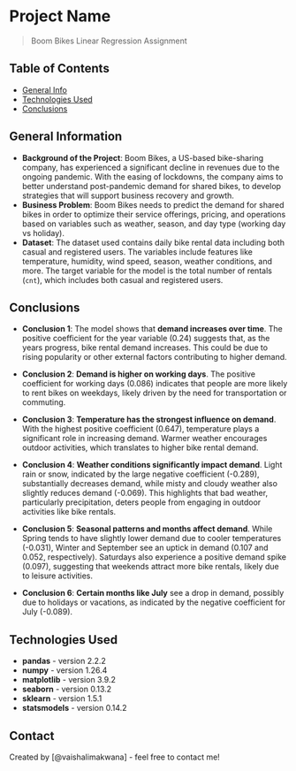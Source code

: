 # Project Name

> Boom Bikes Linear Regression Assignment

## Table of Contents

- [General Info](#general-information)
- [Technologies Used](#technologies-used)
- [Conclusions](#conclusions)

<!-- You can include any other section that is pertinent to your problem -->

## General Information

- **Background of the Project**: Boom Bikes, a US-based bike-sharing company, has experienced a significant decline in revenues due to the ongoing pandemic. With the easing of lockdowns, the company aims to better understand post-pandemic demand for shared bikes, to develop strategies that will support business recovery and growth.
- **Business Problem**: Boom Bikes needs to predict the demand for shared bikes in order to optimize their service offerings, pricing, and operations based on variables such as weather, season, and day type (working day vs holiday).
- **Dataset**: The dataset used contains daily bike rental data including both casual and registered users. The variables include features like temperature, humidity, wind speed, season, weather conditions, and more. The target variable for the model is the total number of rentals (`cnt`), which includes both casual and registered users.

<!-- You don't have to answer all the questions - just the ones relevant to your project. -->

## Conclusions

- **Conclusion 1**: The model shows that **demand increases over time**. The positive coefficient for the year variable (0.24) suggests that, as the years progress, bike rental demand increases. This could be due to rising popularity or other external factors contributing to higher demand.

- **Conclusion 2**: **Demand is higher on working days**. The positive coefficient for working days (0.086) indicates that people are more likely to rent bikes on weekdays, likely driven by the need for transportation or commuting.

- **Conclusion 3**: **Temperature has the strongest influence on demand**. With the highest positive coefficient (0.647), temperature plays a significant role in increasing demand. Warmer weather encourages outdoor activities, which translates to higher bike rental demand.

- **Conclusion 4**: **Weather conditions significantly impact demand**. Light rain or snow, indicated by the large negative coefficient (-0.289), substantially decreases demand, while misty and cloudy weather also slightly reduces demand (-0.069). This highlights that bad weather, particularly precipitation, deters people from engaging in outdoor activities like bike rentals.

- **Conclusion 5**: **Seasonal patterns and months affect demand**. While Spring tends to have slightly lower demand due to cooler temperatures (-0.031), Winter and September see an uptick in demand (0.107 and 0.052, respectively). Saturdays also experience a positive demand spike (0.097), suggesting that weekends attract more bike rentals, likely due to leisure activities.

- **Conclusion 6**: **Certain months like July** see a drop in demand, possibly due to holidays or vacations, as indicated by the negative coefficient for July (-0.089).

<!-- You don't have to answer all the questions - just the ones relevant to your project. -->

## Technologies Used

- **pandas** - version 2.2.2
- **numpy** - version 1.26.4
- **matplotlib** - version 3.9.2
- **seaborn** - version 0.13.2
- **sklearn** - version 1.5.1
- **statsmodels** - version 0.14.2

<!-- As the libraries versions keep on changing, it is recommended to mention the version of library used in this project -->

## Contact

Created by [@vaishalimakwana] - feel free to contact me!

<!-- This project is open source . -->
